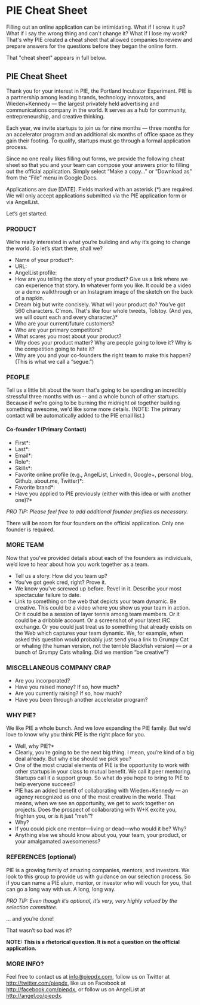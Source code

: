 
# PIE Cheat Sheet

Filling out an online application can be intimidating. What if I screw it up? What if I say the wrong thing and can't change it? What if I lose my work? That's why PIE created a cheat sheet that allowed companies to review and prepare answers for the questions before they began the online form. 

That "cheat sheet" appears in full below.

## PIE Cheat Sheet
Thank you for your interest in PIE, the Portland Incubator Experiment. PIE is a partnership among leading brands, technology innovators, and Wieden+Kennedy — the largest privately held advertising and communications company in the world. It serves as a hub for community, entrepreneurship, and creative thinking.

Each year, we invite startups to join us for nine months — three months for an accelerator program and an additional six months of office space as they gain their footing. To qualify, startups must go through a formal application process. 

Since no one really likes filling out forms, we provide the following cheat sheet so that you and your team can compose your answers prior to filling out the official application. Simply select “Make a copy…” or “Download as” from the “File” menu in Google Docs.

Applications are due [DATE]. Fields marked with an asterisk (*) are required. We will only accept applications submitted via the PIE application form or via AngelList.
 
Let’s get started.

### PRODUCT
We’re really interested in what you’re building and why it’s going to change the world. So let’s start there, shall we?
- Name of your product*:
- URL:
- AngelList profile:
- How are you telling the story of your product? Give us a link where we can experience that story. In whatever form you like. It could be a video or a demo walkthrough or an Instagram image of the sketch on the back of a napkin.
- Dream big but write concisely. What will your product do? You’ve got 560 characters. C'mon. That's like four whole tweets, Tolstoy. (And yes, we will count each and every character.)*
- Who are your current/future customers?
- Who are your primary competitors?
- What scares you most about your product?
- Why does your product matter? Why are people going to love it? Why is the competition going to hate it?
- Why are you and your co-founders the right team to make this happen? (This is what we call a “segue.”)

### PEOPLE 
Tell us a little bit about the team that's going to be spending an incredibly stressful three months with us -- and a whole bunch of other startups. Because if we're going to be burning the midnight oil together building something awesome, we'd like some more details. (NOTE: The primary contact will be automatically added to the PIE email list.)

#### Co-founder 1 (Primary Contact)
- First*:
- Last*:
- Email*:
- Role*:
- Skills*:
- Favorite online profile (e.g., AngelList, LinkedIn, Google+, personal blog, Github, about.me, Twitter)*:
- Favorite brand*:
- Have you applied to PIE previously (either with this idea or with another one)?*

*PRO TIP: 	Please feel free to add additional founder profiles as necessary.*

There will be room for four founders on the official application. 
Only one founder is required.

### MORE TEAM
Now that you've provided details about each of the founders as individuals, we’d love to hear about how you work together as a team.
- Tell us a story. How did you team up?
- You've got geek cred, right? Prove it.
- We know you've screwed up before. Revel in it. Describe your most spectacular failure to date. 
- Link to something on the web that depicts your team dynamic. Be creative. This could be a video where you show us your team in action. Or it could be a session of layer tennis among team members. Or it could be a dribbble account. Or a screenshot of your latest IRC exchange. Or you could just treat us to something that already exists on the Web which captures your team dynamic. We, for example, when asked this question would probably just send you a link to Grumpy Cat or whaling (the human version, not the terrible Blackfish version) — or a bunch of Grumpy Cats whaling.  Did we mention “be creative”? 

### MISCELLANEOUS COMPANY CRAP
- Are you incorporated?
- Have you raised money? If so, how much?
- Are you currently raising? If so, how much?
- Have you been through another accelerator program?

### WHY PIE?
We like PIE a whole bunch. And we love expanding the PIE family. But we'd love to know why you think PIE is the right place for you.
- Well, why PIE?*
- Clearly, you’re going to be the next big thing. I mean, you’re kind of a big deal already. But why else should we pick you?
- One of the most crucial elements of PIE is the opportunity to work with other startups in your class to mutual benefit. We call it peer mentoring. Startups call it a support group. So what do you hope to bring to PIE to help everyone succeed?
- PIE has an added benefit of collaborating with Wieden+Kennedy — an agency recognized as one of the most creative in the world. That means, when we see an opportunity, we get to work together on projects. Does the prospect of collaborating with W+K excite you, frighten you, or is it just “meh”?
- Why?
- If you could pick one mentor—living or dead—who would it be? Why?
- Anything else we should know about you, your team, your product, or your amalgamated awesomeness?

### REFERENCES (optional)
PIE is a growing family of amazing companies, mentors, and investors. We look to this group to provide us with guidance on our selection process. So if you can name a PIE alum, mentor, or investor who will vouch for you, that can go a long way with us. A long, long way. 

*PRO TIP: 	Even though it’s optional, it’s very, very highly valued 
by the selection committee.*

… and you’re done! 

That wasn’t so bad was it? 

**NOTE: 	This is a rhetorical question. It is not a question on the 
official application.**

### MORE INFO?
Feel free to contact us at info@piepdx.com, follow us on Twitter at http://twitter.com/piepdx, like us on Facebook at http://facebook.com/piepdx, or follow us on AngelList at http://angel.co/piepdx.